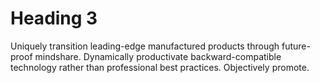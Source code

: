 

# Heading 3

Uniquely transition leading-edge manufactured products through future-proof mindshare. Dynamically productivate backward-compatible technology rather than professional best practices. Objectively promote.